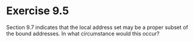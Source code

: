 # Exercise 9.5
Section 9.7 indicates that the local address set may be a proper subset of the bound addresses. In what circumstance would this occur?
